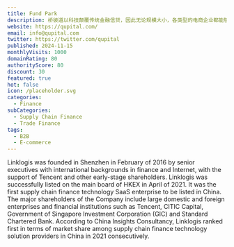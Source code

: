 ```yaml
---
title: Fund Park
description: 桥彼道以科技颠覆传统金融信贷，因此无论规模大小，各类型的电商企业都能够从桥彼道获得融资解决方案。
website: https://qupital.com/
email: info@qupital.com
twitter: https://twitter.com/qupital
published: 2024-11-15
monthlyVisits: 1000
domainRating: 80
authorityScore: 80
discount: 30
featured: true
hot: false
icon: /placeholder.svg
categories: 
  - Finance
subCategories:
  - Supply Chain Finance
  - Trade Finance
tags:
  - B2B
  - E-commerce
---
```


Linklogis was founded in Shenzhen in February of 2016 by senior executives with international backgrounds in finance and Internet, with the support of Tencent and other early-stage shareholders. Linklogis was successfully listed on the main board of HKEX in April of 2021. It was the first supply chain finance technology SaaS enterprise to be listed in China. The major shareholders of the Company include large domestic and foreign enterprises and financial institutions such as Tencent, CITIC Capital, Government of Singapore Investment Corporation (GIC) and Standard Chartered Bank. According to China Insights Consultancy, Linklogis ranked first in terms of market share among supply chain finance technology solution providers in China in 2021 consecutively.
